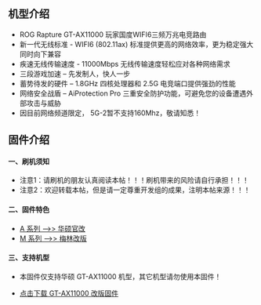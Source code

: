 ## 机型介绍
* ROG Rapture GT-AX11000 玩家国度WIFI6三频万兆电竞路由
* 新一代无线标准 - WIFI6 (802.11ax) 标准提供更高的网络效率，更为稳定强大同时向下兼容
* 疾速无线传输速度 - 11000Mbps 无线传输速度轻松应对各种网络需求
* 三段游戏加速 – 先发制人，快人一步
* 蓄势待发的硬件 – 1.8GHz 四核处理器和 2.5G 电竞端口提供强劲的性能
* 网络安全战盾 – AiProtection Pro 三重安全防护功能，可避免您的设备遭遇外部攻击与威胁
* 因目前网络频道限定， 5G-2暂不支持160Mhz，敬请知悉！

## 固件介绍
#### 一、刷机须知
* 注意1：请刷机的朋友认真阅读本帖！！！刷机带来的风险请自行承担！！！
* 注意2：欢迎转载本帖，但是请一定尊重开发组的成果，注明本帖来源！！！

#### 二、固件特色
* [A 系列 ——>> 华硕官改](/zh/guide/asus/firmware-a.md)
* [M 系列 ——>> 梅林改版](/zh/guide/asus/firmware-m.md)

#### 三、支持机型
* 本固件仅支持华硕 GT-AX11000 机型，其它机型请勿使用本固件！

* [点击下载 GT-AX11000 改版固件](https://www.asusgo.com/firmware/download?devicename=gt-ax11000&firmware=merlin)